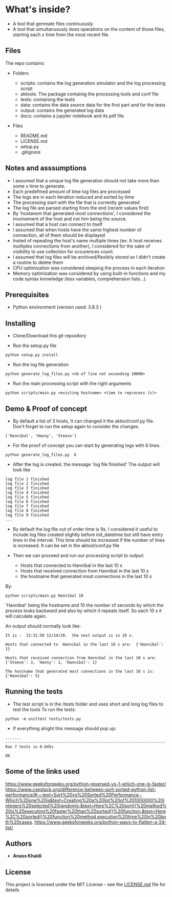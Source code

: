 # What's inside?

*  A tool that genreate files continuously
*  A tool that simultanuously does operations on the content of those files, starting each x time from the most recent file.

## Files
The repo contains:
*  Folders 
    *  scripts: contains the log generation simulator and the log processing script
    *  aktools: The package containig the processing tools and conf file
    *  tests: containing the tests
    *  data: contains the data source data for the first part and for the tests
    *  output: contains the generated log data
    *  docs: contains a jupyter notebook and its pdf file
    
*  Files
   *   README.md
   *   LICENSE.md
   *   setup.py
   *   .gitignore


## Notes and asssumptions 

*   I assumed that a unique log file generation should not take more than some x time to generate.
*   Each predefined amount of time log files are processed
*   The logs are in each iteration reduced and sorted by time
*   The processing start with the file that is currently generated
*   The log file are parsed starting from the end (recent values first)
*   By 'hostanem that generated most connections', I considered the involvement  of the host and not him being the source.
*   I assumed that a host can connect to itself
*   I assumed that when hosts have the same highest number of connection, all of them should be displayed
*   Insted of repeating the host's name multiple times (ex: A host receives multiples connections from another), I considered for the sake of visibility to use collection for occurences count.
*   I assumed that log files will be archived/flexibily stored so I didn't create a routine to delete them 
*   CPU optimization was considered sleeping the process in each iteration
*   Memory optimization was considered by using built-in functions and my code syntax knowledge (less variables, comprehension lists...).


## Prerequisites

*   Python environment (version used: 3.8.3 )

## Installing

*   Clone/Download this git repository

*   Run the setup.py file 

```
python setup.py install
```

*   Run the log file generation

```
python generate_log_files.py <nb of line not exceeding 10000>
```

*   Run the main processing script with the right arguments

```
python scripts/main.py <existing hostname> <time to reprocess (s)>
```

## Demo & Proof of concept
*   By default a list of 3 hosts, It can changed it the aktool/conf.py file. Don't forget to run the setup again to consider the changes.

```
['Hannibal', 'Hanny', 'Steeve']
```


*   For the proof of concept you can start by generating logs with 6 lines.
```
python generate_log_files.py  6
```
*   After the log is created. the message 'log file <index> finished'
The output will look like
```
log file 1 finished
log file 2 finished
log file 3 finished
log file 4 finished
log file 5 finished
log file 6 finished
log file 7 finished
log file 8 finished
log file 9 finished
...
```

*   By default the log file out of order time is 9s. I considered it useful to include log files created slightly before init_datetime but still have entry lines in the interval. This time should be increased if the number of lines is increased.
It can be set in the aktool/conf.py file

*   Then we can proceed and run our processing script to output:
    *    Hosts that connected to  Hannibal in the last 10 s
    *    Hosts that received connection from Hannibal in the last 10 s
    *    the hostname that generated most connections in the last 10 s

By:

```
python scripts/main.py Hannibal 10
```
'Hannibal' being the hostname and 10 the number of seconds by which the process looks backward and also by which it repeats itself.
So each 10 s it will calculate again.

An output should normally look like:
```
It is :  13:31:58 12/14/20.  the next output is in 10 s. 

Hosts that connected to  Hannibal in the last 10 s are:  {'Hannibal': 1} 

Hosts that received connection from Hannibal in the last 10 s are:  {'Steeve': 3, 'Hanny': 1, 'Hannibal': 1} 

The hostname that generated most connections in the last 10 s is:  {'Hannibal': 5}
```

## Running the tests

*   The test script is in the /tests folder and uses short and long log files to test the tools
To run the tests: 
```
python -m unittest tests/tests.py
```
*   If everything alright this message should pop up:

```
.......
----------------------------------------------------------------------
Ran 7 tests in 0.045s

OK
```
## Some of the links used
https://www.geeksforgeeks.org/python-reversed-vs-1-which-one-is-faster/
https://www.csestack.org/difference-between-sort-sorted-python-list-performance/#:~:text=Sort%20vs%20Sorted%20Performance,-Which%20one%20is&text=Creating%20a%20list%20of%201000000%20integers%20selected%20randomly.&text=Here%2C%20sort()%20method%20is%20executing%20faster%20than%20sorted()%20function.&text=Here%2C%20sorted()%20function%20method,execution%20time%20in%20both%20cases.
https://www.geeksforgeeks.org/python-ways-to-flatten-a-2d-list/

## Authors

* **Anass Khaldi** 


## License

This project is licensed under the MIT License - see the [LICENSE.md](LICENSE.md) file for details

